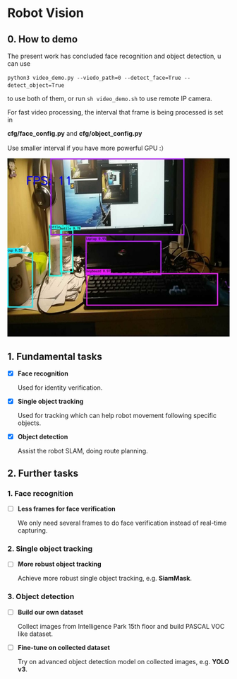 # Robot Vision

## 0. How to demo

The present work has concluded face recognition and object detection, u can use

`python3 video_demo.py --viedo_path=0 --detect_face=True --detect_object=True`

to use both of them, or run `sh video_demo.sh` to use remote IP camera.

For fast video processing, the interval that frame is being processed is set in

**cfg/face_config.py** and **cfg/object_config.py**

Use smaller interval if you have more powerful GPU :）



![](docs/demo.jpg)



## 1. Fundamental tasks

- [x] **Face recognition**

  Used for identity verification.

- [x] **Single object tracking**

  Used for tracking which can help robot movement following specific objects.

- [x] **Object detection**

  Assist the robot SLAM, doing route planning.

  

## 2. Further tasks

### 1. Face recognition

- [ ] **Less frames for face verification**

  We only need several frames to do face verification instead of real-time capturing.

### 2. Single object tracking

- [ ] **More robust object tracking**

  Achieve more robust single object tracking, e.g. **SiamMask**.

### 3. Object detection

- [ ] **Build our own dataset**

  Collect images from Intelligence Park 15th floor and build PASCAL VOC like dataset.

- [ ] **Fine-tune on collected dataset**

  Try on advanced object detection model on collected images, e.g. **YOLO v3**.

